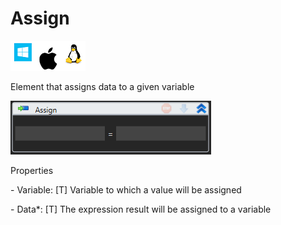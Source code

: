# Assign

![](<../../../.gitbook/assets/image (22).png>)

Element that assigns data to a given variable

![](<../../../.gitbook/assets/1 (113).png>)

Properties

&#x20;\- Variable: \[T] Variable to which a value will be assigned

&#x20;\- Data\*: \[T] The expression result will be assigned to a variable
